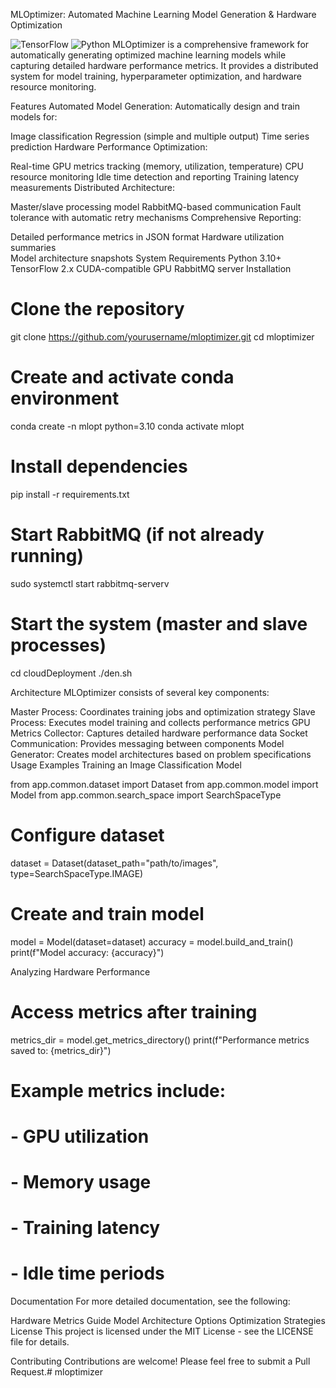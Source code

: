 MLOptimizer: Automated Machine Learning Model Generation & Hardware Optimization

<img alt="TensorFlow" src="https://img.shields.io/badge/TensorFlow-2.x-orange.svg">
<img alt="Python" src="https://img.shields.io/badge/Python-3.10-blue.svg">
MLOptimizer is a comprehensive framework for automatically generating optimized machine learning models while capturing detailed hardware performance metrics. It provides a distributed system for model training, hyperparameter optimization, and hardware resource monitoring.

Features
Automated Model Generation: Automatically design and train models for:

Image classification
Regression (simple and multiple output)
Time series prediction
Hardware Performance Optimization:

Real-time GPU metrics tracking (memory, utilization, temperature)
CPU resource monitoring
Idle time detection and reporting
Training latency measurements
Distributed Architecture:

Master/slave processing model
RabbitMQ-based communication
Fault tolerance with automatic retry mechanisms
Comprehensive Reporting:

Detailed performance metrics in JSON format
Hardware utilization summaries  
Model architecture snapshots
System Requirements
Python 3.10+
TensorFlow 2.x
CUDA-compatible GPU
RabbitMQ server
Installation

# Clone the repository
git clone https://github.com/yourusername/mloptimizer.git
cd mloptimizer

# Create and activate conda environment
conda create -n mlopt python=3.10
conda activate mlopt

# Install dependencies
pip install -r requirements.txt

# Start RabbitMQ (if not already running)
sudo systemctl start rabbitmq-serverv


# Start the system (master and slave processes)
cd cloudDeployment
./den.sh


Architecture
MLOptimizer consists of several key components:

Master Process: Coordinates training jobs and optimization strategy
Slave Process: Executes model training and collects performance metrics
GPU Metrics Collector: Captures detailed hardware performance data
Socket Communication: Provides messaging between components
Model Generator: Creates model architectures based on problem specifications
Usage Examples
Training an Image Classification Model


from app.common.dataset import Dataset
from app.common.model import Model
from app.common.search_space import SearchSpaceType

# Configure dataset
dataset = Dataset(dataset_path="path/to/images", type=SearchSpaceType.IMAGE)

# Create and train model
model = Model(dataset=dataset)
accuracy = model.build_and_train()
print(f"Model accuracy: {accuracy}")

Analyzing Hardware Performance


# Access metrics after training
metrics_dir = model.get_metrics_directory()
print(f"Performance metrics saved to: {metrics_dir}")

# Example metrics include:
# - GPU utilization
# - Memory usage
# - Training latency
# - Idle time periods


Documentation
For more detailed documentation, see the following:

Hardware Metrics Guide
Model Architecture Options
Optimization Strategies
License
This project is licensed under the MIT License - see the LICENSE file for details.

Contributing
Contributions are welcome! Please feel free to submit a Pull Request.# mloptimizer
